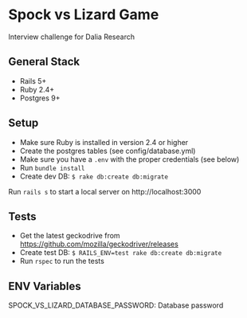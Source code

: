 # Spock vs Lizard Game

Interview challenge for Dalia Research

## General Stack

- Rails 5+
- Ruby 2.4+
- Postgres 9+

## Setup

- Make sure Ruby is installed in version 2.4 or higher
- Create the postgres tables (see config/database.yml)
- Make sure you have a `.env` with the proper credentials (see below)
- Run `bundle install`
- Create dev DB: `$ rake db:create db:migrate`

Run `rails s` to start a local server on http://localhost:3000

## Tests

- Get the latest geckodrive from https://github.com/mozilla/geckodriver/releases
- Create test DB: `$ RAILS_ENV=test rake db:create db:migrate`
- Run `rspec` to run the tests

## ENV Variables

SPOCK_VS_LIZARD_DATABASE_PASSWORD: Database password
